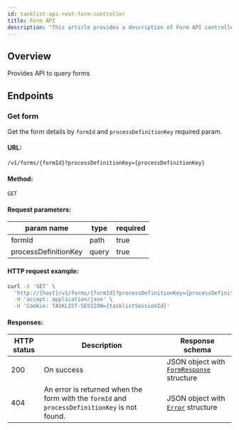 ```yaml
---
id: tasklist-api-rest-form-controller
title: Form API
description: "This article provides a description of Form API controller."
---
```


## Overview

Provides API to query forms

## Endpoints

### Get form

Get the form details by `formId` and `processDefinitionKey` required param.

#### URL:

`/v1/forms/{formId}?processDefinitionKey={processDefinitionKey}`

#### Method:

`GET`

#### Request parameters:

| param name           | type  | required |
| -------------------- | ----- | -------- |
| formId               | path  | true     |
| processDefinitionKey | query | true     |

#### HTTP request example:

```bash
curl -X 'GET' \
  'http://{host}/v1/forms/{formId}?processDefinitionKey={processDefinitionKey}' \
  -H 'accept: application/json' \
  -H 'Cookie: TASKLIST-SESSION={tasklistSessionId}'
```

#### Responses:

| HTTP status | Description                                                                                   | Response schema                                                                     |
| ----------- | --------------------------------------------------------------------------------------------- | ----------------------------------------------------------------------------------- |
| 200         | On success                                                                                    | JSON object with [`FormResponse`](../schemas/responses/form-response.mdx) structure |
| 404         | An error is returned when the form with the `formId` and `processDefinitionKey` is not found. | JSON object with [`Error`](../schemas/responses/error-response.mdx) structure       |

